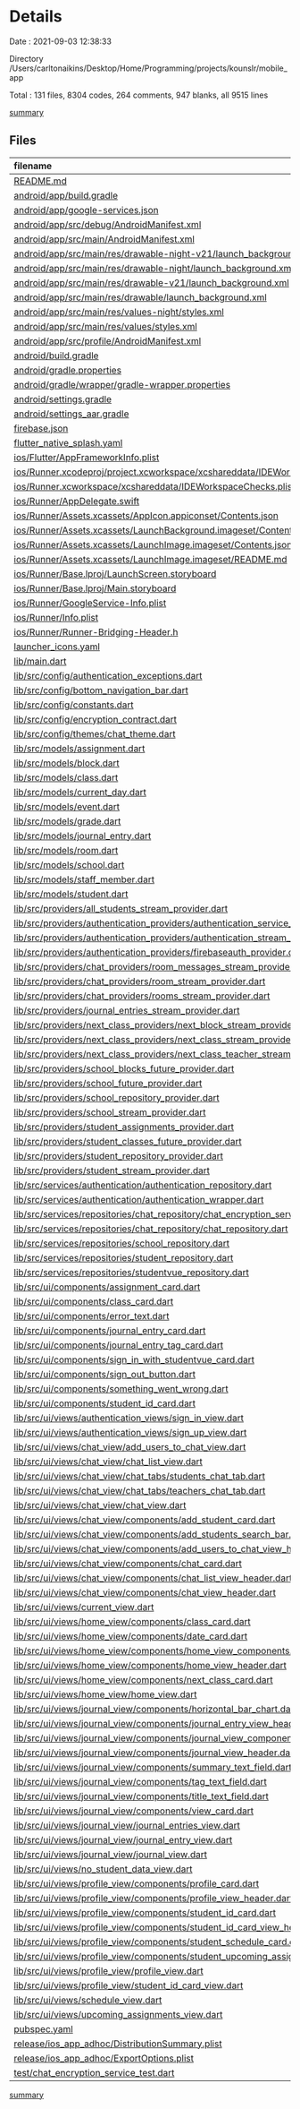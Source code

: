 # Details

Date : 2021-09-03 12:38:33

Directory /Users/carltonaikins/Desktop/Home/Programming/projects/kounslr/mobile_app

Total : 131 files, 8304 codes, 264 comments, 947 blanks, all 9515 lines

[summary](results.md)

## Files

| filename                                                                                                                                                            | language   |  code | comment | blank | total |
| :------------------------------------------------------------------------------------------------------------------------------------------------------------------ | :--------- | ----: | ------: | ----: | ----: |
| [README.md](/README.md)                                                                                                                                             | Markdown   |    21 |       0 |     9 |    30 |
| [android/app/build.gradle](/android/app/build.gradle)                                                                                                               | Groovy     |    52 |       2 |    12 |    66 |
| [android/app/google-services.json](/android/app/google-services.json)                                                                                               | JSON       |    54 |       0 |     0 |    54 |
| [android/app/src/debug/AndroidManifest.xml](/android/app/src/debug/AndroidManifest.xml)                                                                             | XML        |     4 |       3 |     1 |     8 |
| [android/app/src/main/AndroidManifest.xml](/android/app/src/main/AndroidManifest.xml)                                                                               | XML        |    30 |      11 |     1 |    42 |
| [android/app/src/main/res/drawable-night-v21/launch_background.xml](/android/app/src/main/res/drawable-night-v21/launch_background.xml)                             | XML        |     6 |       0 |     0 |     6 |
| [android/app/src/main/res/drawable-night/launch_background.xml](/android/app/src/main/res/drawable-night/launch_background.xml)                                     | XML        |     6 |       0 |     0 |     6 |
| [android/app/src/main/res/drawable-v21/launch_background.xml](/android/app/src/main/res/drawable-v21/launch_background.xml)                                         | XML        |     6 |       0 |     0 |     6 |
| [android/app/src/main/res/drawable/launch_background.xml](/android/app/src/main/res/drawable/launch_background.xml)                                                 | XML        |     6 |       0 |     0 |     6 |
| [android/app/src/main/res/values-night/styles.xml](/android/app/src/main/res/values-night/styles.xml)                                                               | XML        |    10 |       9 |     0 |    19 |
| [android/app/src/main/res/values/styles.xml](/android/app/src/main/res/values/styles.xml)                                                                           | XML        |    10 |       9 |     0 |    19 |
| [android/app/src/profile/AndroidManifest.xml](/android/app/src/profile/AndroidManifest.xml)                                                                         | XML        |     4 |       3 |     1 |     8 |
| [android/build.gradle](/android/build.gradle)                                                                                                                       | Groovy     |    29 |       0 |     5 |    34 |
| [android/gradle.properties](/android/gradle.properties)                                                                                                             | Properties |     3 |       0 |     0 |     3 |
| [android/gradle/wrapper/gradle-wrapper.properties](/android/gradle/wrapper/gradle-wrapper.properties)                                                               | Properties |     5 |       1 |     1 |     7 |
| [android/settings.gradle](/android/settings.gradle)                                                                                                                 | Groovy     |     8 |       0 |     4 |    12 |
| [android/settings_aar.gradle](/android/settings_aar.gradle)                                                                                                         | Groovy     |     1 |       0 |     1 |     2 |
| [firebase.json](/firebase.json)                                                                                                                                     | JSON       |    16 |       0 |     1 |    17 |
| [flutter_native_splash.yaml](/flutter_native_splash.yaml)                                                                                                           | YAML       |     3 |      60 |    10 |    73 |
| [ios/Flutter/AppFrameworkInfo.plist](/ios/Flutter/AppFrameworkInfo.plist)                                                                                           | XML        |    26 |       0 |     1 |    27 |
| [ios/Runner.xcodeproj/project.xcworkspace/xcshareddata/IDEWorkspaceChecks.plist](/ios/Runner.xcodeproj/project.xcworkspace/xcshareddata/IDEWorkspaceChecks.plist)   | XML        |     8 |       0 |     1 |     9 |
| [ios/Runner.xcworkspace/xcshareddata/IDEWorkspaceChecks.plist](/ios/Runner.xcworkspace/xcshareddata/IDEWorkspaceChecks.plist)                                       | XML        |     8 |       0 |     1 |     9 |
| [ios/Runner/AppDelegate.swift](/ios/Runner/AppDelegate.swift)                                                                                                       | Swift      |    12 |       2 |     2 |    16 |
| [ios/Runner/Assets.xcassets/AppIcon.appiconset/Contents.json](/ios/Runner/Assets.xcassets/AppIcon.appiconset/Contents.json)                                         | JSON       |   302 |       0 |     1 |   303 |
| [ios/Runner/Assets.xcassets/LaunchBackground.imageset/Contents.json](/ios/Runner/Assets.xcassets/LaunchBackground.imageset/Contents.json)                           | JSON       |    52 |       0 |     1 |    53 |
| [ios/Runner/Assets.xcassets/LaunchImage.imageset/Contents.json](/ios/Runner/Assets.xcassets/LaunchImage.imageset/Contents.json)                                     | JSON       |    23 |       0 |     1 |    24 |
| [ios/Runner/Assets.xcassets/LaunchImage.imageset/README.md](/ios/Runner/Assets.xcassets/LaunchImage.imageset/README.md)                                             | Markdown   |     3 |       0 |     2 |     5 |
| [ios/Runner/Base.lproj/LaunchScreen.storyboard](/ios/Runner/Base.lproj/LaunchScreen.storyboard)                                                                     | XML        |    43 |       1 |     0 |    44 |
| [ios/Runner/Base.lproj/Main.storyboard](/ios/Runner/Base.lproj/Main.storyboard)                                                                                     | XML        |    28 |       1 |     1 |    30 |
| [ios/Runner/GoogleService-Info.plist](/ios/Runner/GoogleService-Info.plist)                                                                                         | XML        |    36 |       0 |     0 |    36 |
| [ios/Runner/Info.plist](/ios/Runner/Info.plist)                                                                                                                     | XML        |    67 |       0 |     0 |    67 |
| [ios/Runner/Runner-Bridging-Header.h](/ios/Runner/Runner-Bridging-Header.h)                                                                                         | C++        |     1 |       0 |     1 |     2 |
| [launcher_icons.yaml](/launcher_icons.yaml)                                                                                                                         | YAML       |     4 |       0 |     1 |     5 |
| [lib/main.dart](/lib/main.dart)                                                                                                                                     | Dart       |    50 |       5 |    10 |    65 |
| [lib/src/config/authentication_exceptions.dart](/lib/src/config/authentication_exceptions.dart)                                                                     | Dart       |    42 |       0 |     4 |    46 |
| [lib/src/config/bottom_navigation_bar.dart](/lib/src/config/bottom_navigation_bar.dart)                                                                             | Dart       |    62 |       0 |     4 |    66 |
| [lib/src/config/constants.dart](/lib/src/config/constants.dart)                                                                                                     | Dart       |     1 |       1 |     1 |     3 |
| [lib/src/config/encryption_contract.dart](/lib/src/config/encryption_contract.dart)                                                                                 | Dart       |     4 |       0 |     1 |     5 |
| [lib/src/config/themes/chat_theme.dart](/lib/src/config/themes/chat_theme.dart)                                                                                     | Dart       |    27 |       0 |     2 |    29 |
| [lib/src/models/assignment.dart](/lib/src/models/assignment.dart)                                                                                                   | Dart       |   136 |       0 |    16 |   152 |
| [lib/src/models/block.dart](/lib/src/models/block.dart)                                                                                                             | Dart       |    60 |       0 |    16 |    76 |
| [lib/src/models/class.dart](/lib/src/models/class.dart)                                                                                                             | Dart       |   159 |       0 |    27 |   186 |
| [lib/src/models/current_day.dart](/lib/src/models/current_day.dart)                                                                                                 | Dart       |   141 |       0 |    17 |   158 |
| [lib/src/models/event.dart](/lib/src/models/event.dart)                                                                                                             | Dart       |    60 |       0 |    16 |    76 |
| [lib/src/models/grade.dart](/lib/src/models/grade.dart)                                                                                                             | Dart       |    60 |       0 |    14 |    74 |
| [lib/src/models/journal_entry.dart](/lib/src/models/journal_entry.dart)                                                                                             | Dart       |   104 |       0 |    14 |   118 |
| [lib/src/models/room.dart](/lib/src/models/room.dart)                                                                                                               | Dart       |   128 |      21 |    22 |   171 |
| [lib/src/models/school.dart](/lib/src/models/school.dart)                                                                                                           | Dart       |   112 |       0 |    16 |   128 |
| [lib/src/models/staff_member.dart](/lib/src/models/staff_member.dart)                                                                                               | Dart       |    93 |       0 |    14 |   107 |
| [lib/src/models/student.dart](/lib/src/models/student.dart)                                                                                                         | Dart       |   260 |       0 |    43 |   303 |
| [lib/src/providers/all_students_stream_provider.dart](/lib/src/providers/all_students_stream_provider.dart)                                                         | Dart       |     7 |       0 |     2 |     9 |
| [lib/src/providers/authentication_providers/authentication_service_provider.dart](/lib/src/providers/authentication_providers/authentication_service_provider.dart) | Dart       |     6 |       0 |     2 |     8 |
| [lib/src/providers/authentication_providers/authentication_stream_provider.dart](/lib/src/providers/authentication_providers/authentication_stream_provider.dart)   | Dart       |     6 |       0 |     2 |     8 |
| [lib/src/providers/authentication_providers/firebaseauth_provider.dart](/lib/src/providers/authentication_providers/firebaseauth_provider.dart)                     | Dart       |     5 |       0 |     2 |     7 |
| [lib/src/providers/chat_providers/room_messages_stream_provider.dart](/lib/src/providers/chat_providers/room_messages_stream_provider.dart)                         | Dart       |    10 |       0 |     3 |    13 |
| [lib/src/providers/chat_providers/room_stream_provider.dart](/lib/src/providers/chat_providers/room_stream_provider.dart)                                           | Dart       |     8 |       0 |     3 |    11 |
| [lib/src/providers/chat_providers/rooms_stream_provider.dart](/lib/src/providers/chat_providers/rooms_stream_provider.dart)                                         | Dart       |    14 |       0 |     2 |    16 |
| [lib/src/providers/journal_entries_stream_provider.dart](/lib/src/providers/journal_entries_stream_provider.dart)                                                   | Dart       |    15 |       0 |     2 |    17 |
| [lib/src/providers/next_class_providers/next_block_stream_provider.dart](/lib/src/providers/next_class_providers/next_block_stream_provider.dart)                   | Dart       |    14 |       0 |     2 |    16 |
| [lib/src/providers/next_class_providers/next_class_stream_provider.dart](/lib/src/providers/next_class_providers/next_class_stream_provider.dart)                   | Dart       |    14 |       0 |     2 |    16 |
| [lib/src/providers/next_class_providers/next_class_teacher_stream_provider.dart](/lib/src/providers/next_class_providers/next_class_teacher_stream_provider.dart)   | Dart       |    15 |       0 |     2 |    17 |
| [lib/src/providers/school_blocks_future_provider.dart](/lib/src/providers/school_blocks_future_provider.dart)                                                       | Dart       |     6 |       0 |     2 |     8 |
| [lib/src/providers/school_future_provider.dart](/lib/src/providers/school_future_provider.dart)                                                                     | Dart       |     6 |       0 |     2 |     8 |
| [lib/src/providers/school_repository_provider.dart](/lib/src/providers/school_repository_provider.dart)                                                             | Dart       |    13 |       0 |     3 |    16 |
| [lib/src/providers/school_stream_provider.dart](/lib/src/providers/school_stream_provider.dart)                                                                     | Dart       |    14 |       0 |     3 |    17 |
| [lib/src/providers/student_assignments_provider.dart](/lib/src/providers/student_assignments_provider.dart)                                                         | Dart       |    15 |       0 |     3 |    18 |
| [lib/src/providers/student_classes_future_provider.dart](/lib/src/providers/student_classes_future_provider.dart)                                                   | Dart       |    15 |       0 |     3 |    18 |
| [lib/src/providers/student_repository_provider.dart](/lib/src/providers/student_repository_provider.dart)                                                           | Dart       |     5 |       0 |     2 |     7 |
| [lib/src/providers/student_stream_provider.dart](/lib/src/providers/student_stream_provider.dart)                                                                   | Dart       |    14 |       0 |     3 |    17 |
| [lib/src/services/authentication/authentication_repository.dart](/lib/src/services/authentication/authentication_repository.dart)                                   | Dart       |   145 |       0 |    35 |   180 |
| [lib/src/services/authentication/authentication_wrapper.dart](/lib/src/services/authentication/authentication_wrapper.dart)                                         | Dart       |    44 |       0 |     6 |    50 |
| [lib/src/services/repositories/chat_repository/chat_encryption_service.dart](/lib/src/services/repositories/chat_repository/chat_encryption_service.dart)           | Dart       |    16 |       0 |     5 |    21 |
| [lib/src/services/repositories/chat_repository/chat_repository.dart](/lib/src/services/repositories/chat_repository/chat_repository.dart)                           | Dart       |   352 |      47 |    70 |   469 |
| [lib/src/services/repositories/school_repository.dart](/lib/src/services/repositories/school_repository.dart)                                                       | Dart       |    90 |       0 |    27 |   117 |
| [lib/src/services/repositories/student_repository.dart](/lib/src/services/repositories/student_repository.dart)                                                     | Dart       |   300 |       5 |    68 |   373 |
| [lib/src/services/repositories/studentvue_repository.dart](/lib/src/services/repositories/studentvue_repository.dart)                                               | Dart       |   151 |      22 |    33 |   206 |
| [lib/src/ui/components/assignment_card.dart](/lib/src/ui/components/assignment_card.dart)                                                                           | Dart       |    73 |       0 |     6 |    79 |
| [lib/src/ui/components/class_card.dart](/lib/src/ui/components/class_card.dart)                                                                                     | Dart       |    95 |       0 |     9 |   104 |
| [lib/src/ui/components/error_text.dart](/lib/src/ui/components/error_text.dart)                                                                                     | Dart       |    14 |       0 |     3 |    17 |
| [lib/src/ui/components/journal_entry_card.dart](/lib/src/ui/components/journal_entry_card.dart)                                                                     | Dart       |    80 |       0 |     4 |    84 |
| [lib/src/ui/components/journal_entry_tag_card.dart](/lib/src/ui/components/journal_entry_tag_card.dart)                                                             | Dart       |   162 |       0 |     9 |   171 |
| [lib/src/ui/components/sign_in_with_studentvue_card.dart](/lib/src/ui/components/sign_in_with_studentvue_card.dart)                                                 | Dart       |   194 |       0 |     8 |   202 |
| [lib/src/ui/components/sign_out_button.dart](/lib/src/ui/components/sign_out_button.dart)                                                                           | Dart       |    19 |       0 |     3 |    22 |
| [lib/src/ui/components/something_went_wrong.dart](/lib/src/ui/components/something_went_wrong.dart)                                                                 | Dart       |    30 |       0 |     3 |    33 |
| [lib/src/ui/components/student_id_card.dart](/lib/src/ui/components/student_id_card.dart)                                                                           | Dart       |    81 |       0 |     5 |    86 |
| [lib/src/ui/views/authentication_views/sign_in_view.dart](/lib/src/ui/views/authentication_views/sign_in_view.dart)                                                 | Dart       |   179 |       0 |    13 |   192 |
| [lib/src/ui/views/authentication_views/sign_up_view.dart](/lib/src/ui/views/authentication_views/sign_up_view.dart)                                                 | Dart       |   127 |       0 |    10 |   137 |
| [lib/src/ui/views/chat_view/add_users_to_chat_view.dart](/lib/src/ui/views/chat_view/add_users_to_chat_view.dart)                                                   | Dart       |    88 |       1 |     9 |    98 |
| [lib/src/ui/views/chat_view/chat_list_view.dart](/lib/src/ui/views/chat_view/chat_list_view.dart)                                                                   | Dart       |    68 |       0 |     8 |    76 |
| [lib/src/ui/views/chat_view/chat_tabs/students_chat_tab.dart](/lib/src/ui/views/chat_view/chat_tabs/students_chat_tab.dart)                                         | Dart       |     0 |       0 |     1 |     1 |
| [lib/src/ui/views/chat_view/chat_tabs/teachers_chat_tab.dart](/lib/src/ui/views/chat_view/chat_tabs/teachers_chat_tab.dart)                                         | Dart       |     0 |       0 |     1 |     1 |
| [lib/src/ui/views/chat_view/chat_view.dart](/lib/src/ui/views/chat_view/chat_view.dart)                                                                             | Dart       |   243 |       4 |    32 |   279 |
| [lib/src/ui/views/chat_view/components/add_student_card.dart](/lib/src/ui/views/chat_view/components/add_student_card.dart)                                         | Dart       |    80 |       0 |     7 |    87 |
| [lib/src/ui/views/chat_view/components/add_students_search_bar.dart](/lib/src/ui/views/chat_view/components/add_students_search_bar.dart)                           | Dart       |    20 |       0 |     3 |    23 |
| [lib/src/ui/views/chat_view/components/add_users_to_chat_view_header.dart](/lib/src/ui/views/chat_view/components/add_users_to_chat_view_header.dart)               | Dart       |    57 |       0 |     5 |    62 |
| [lib/src/ui/views/chat_view/components/chat_card.dart](/lib/src/ui/views/chat_view/components/chat_card.dart)                                                       | Dart       |   109 |       1 |    12 |   122 |
| [lib/src/ui/views/chat_view/components/chat_list_view_header.dart](/lib/src/ui/views/chat_view/components/chat_list_view_header.dart)                               | Dart       |    25 |       0 |     3 |    28 |
| [lib/src/ui/views/chat_view/components/chat_view_header.dart](/lib/src/ui/views/chat_view/components/chat_view_header.dart)                                         | Dart       |    46 |       0 |     8 |    54 |
| [lib/src/ui/views/current_view.dart](/lib/src/ui/views/current_view.dart)                                                                                           | Dart       |    62 |       0 |    10 |    72 |
| [lib/src/ui/views/home_view/components/class_card.dart](/lib/src/ui/views/home_view/components/class_card.dart)                                                     | Dart       |    98 |       0 |     9 |   107 |
| [lib/src/ui/views/home_view/components/date_card.dart](/lib/src/ui/views/home_view/components/date_card.dart)                                                       | Dart       |    38 |       0 |     6 |    44 |
| [lib/src/ui/views/home_view/components/home_view_components.dart](/lib/src/ui/views/home_view/components/home_view_components.dart)                                 | Dart       |     2 |       0 |     1 |     3 |
| [lib/src/ui/views/home_view/components/home_view_header.dart](/lib/src/ui/views/home_view/components/home_view_header.dart)                                         | Dart       |    35 |       0 |     5 |    40 |
| [lib/src/ui/views/home_view/components/next_class_card.dart](/lib/src/ui/views/home_view/components/next_class_card.dart)                                           | Dart       |   124 |       0 |     4 |   128 |
| [lib/src/ui/views/home_view/home_view.dart](/lib/src/ui/views/home_view/home_view.dart)                                                                             | Dart       |   218 |       3 |    14 |   235 |
| [lib/src/ui/views/journal_view/components/horizontal_bar_chart.dart](/lib/src/ui/views/journal_view/components/horizontal_bar_chart.dart)                           | Dart       |    86 |       0 |     8 |    94 |
| [lib/src/ui/views/journal_view/components/journal_entry_view_header.dart](/lib/src/ui/views/journal_view/components/journal_entry_view_header.dart)                 | Dart       |    44 |       0 |     4 |    48 |
| [lib/src/ui/views/journal_view/components/journal_view_components.dart](/lib/src/ui/views/journal_view/components/journal_view_components.dart)                     | Dart       |     2 |       0 |     1 |     3 |
| [lib/src/ui/views/journal_view/components/journal_view_header.dart](/lib/src/ui/views/journal_view/components/journal_view_header.dart)                             | Dart       |    27 |       0 |     3 |    30 |
| [lib/src/ui/views/journal_view/components/summary_text_field.dart](/lib/src/ui/views/journal_view/components/summary_text_field.dart)                               | Dart       |    28 |       0 |     4 |    32 |
| [lib/src/ui/views/journal_view/components/tag_text_field.dart](/lib/src/ui/views/journal_view/components/tag_text_field.dart)                                       | Dart       |    66 |       1 |     6 |    73 |
| [lib/src/ui/views/journal_view/components/title_text_field.dart](/lib/src/ui/views/journal_view/components/title_text_field.dart)                                   | Dart       |    32 |       0 |     4 |    36 |
| [lib/src/ui/views/journal_view/components/view_card.dart](/lib/src/ui/views/journal_view/components/view_card.dart)                                                 | Dart       |    36 |       0 |     4 |    40 |
| [lib/src/ui/views/journal_view/journal_entries_view.dart](/lib/src/ui/views/journal_view/journal_entries_view.dart)                                                 | Dart       |   100 |       0 |    11 |   111 |
| [lib/src/ui/views/journal_view/journal_entry_view.dart](/lib/src/ui/views/journal_view/journal_entry_view.dart)                                                     | Dart       |    70 |       0 |    11 |    81 |
| [lib/src/ui/views/journal_view/journal_view.dart](/lib/src/ui/views/journal_view/journal_view.dart)                                                                 | Dart       |    72 |       0 |    10 |    82 |
| [lib/src/ui/views/no_student_data_view.dart](/lib/src/ui/views/no_student_data_view.dart)                                                                           | Dart       |    49 |       0 |     5 |    54 |
| [lib/src/ui/views/profile_view/components/profile_card.dart](/lib/src/ui/views/profile_view/components/profile_card.dart)                                           | Dart       |    50 |       0 |     5 |    55 |
| [lib/src/ui/views/profile_view/components/profile_view_header.dart](/lib/src/ui/views/profile_view/components/profile_view_header.dart)                             | Dart       |    13 |       0 |     3 |    16 |
| [lib/src/ui/views/profile_view/components/student_id_card.dart](/lib/src/ui/views/profile_view/components/student_id_card.dart)                                     | Dart       |    46 |       0 |     4 |    50 |
| [lib/src/ui/views/profile_view/components/student_id_card_view_header.dart](/lib/src/ui/views/profile_view/components/student_id_card_view_header.dart)             | Dart       |     8 |       0 |     3 |    11 |
| [lib/src/ui/views/profile_view/components/student_schedule_card.dart](/lib/src/ui/views/profile_view/components/student_schedule_card.dart)                         | Dart       |    46 |       0 |     4 |    50 |
| [lib/src/ui/views/profile_view/components/student_upcoming_assignments_card.dart](/lib/src/ui/views/profile_view/components/student_upcoming_assignments_card.dart) | Dart       |    46 |       0 |     4 |    50 |
| [lib/src/ui/views/profile_view/profile_view.dart](/lib/src/ui/views/profile_view/profile_view.dart)                                                                 | Dart       |    62 |       0 |     6 |    68 |
| [lib/src/ui/views/profile_view/student_id_card_view.dart](/lib/src/ui/views/profile_view/student_id_card_view.dart)                                                 | Dart       |    41 |       0 |     5 |    46 |
| [lib/src/ui/views/schedule_view.dart](/lib/src/ui/views/schedule_view.dart)                                                                                         | Dart       |   120 |       0 |     9 |   129 |
| [lib/src/ui/views/upcoming_assignments_view.dart](/lib/src/ui/views/upcoming_assignments_view.dart)                                                                 | Dart       |    96 |       0 |     8 |   104 |
| [pubspec.yaml](/pubspec.yaml)                                                                                                                                       | YAML       |    53 |      51 |    20 |   124 |
| [release/ios_app_adhoc/DistributionSummary.plist](/release/ios_app_adhoc/DistributionSummary.plist)                                                                 | XML        | 1,014 |       0 |     1 | 1,015 |
| [release/ios_app_adhoc/ExportOptions.plist](/release/ios_app_adhoc/ExportOptions.plist)                                                                             | XML        |    20 |       0 |     1 |    21 |
| [test/chat_encryption_service_test.dart](/test/chat_encryption_service_test.dart)                                                                                   | Dart       |    24 |       0 |     7 |    31 |

[summary](results.md)
